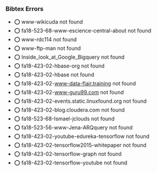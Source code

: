 ### Bibtex Errors


* :o:  www-wikicuda not found
* :o:  fa18-523-68-www-escience-central-about not found
* :o:  www-rdc114 not found
* :o:  www-ftp-man not found
* :o:  Inside_look_at_Google_Bigquery not found
* :o:  fa18-423-02-hbase-org not found
* :o:  fa18-423-02-hbase not found
* :o:  fa18-423-02-www-data-flair.training not found
* :o:  fa18-423-02-www-guru99.com not found
* :o:  fa18-423-02-events.static.linuxfound.org not found
* :o:  fa18-423-02-blog.cloudera.com not found
* :o:  fa18-523-68-Ismael-jclouds not found
* :o:  fa18-523-56-www-Jena-ARQquery not found
* :o:  fa18-423-02-youtube-edureka-tensorflow not found
* :o:  fa18-423-02-tensorflow2015-whitepaper not found
* :o:  fa18-423-02-tensorflow-graph not found
* :o:  fa18-423-02-tensorflow-youtube not found



